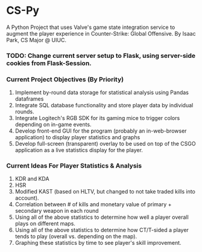 # CS-Py
A Python Project that uses Valve's game state integration service to augment the player experience in Counter-Strike: Global Offensive. By Isaac Park, CS Major @ UIUC.

### TODO: Change current server setup to Flask, using server-side cookies from Flask-Session.

### Current Project Objectives (By Priority)
1. Implement by-round data storage for statistical analysis using Pandas dataframes
2. Integrate SQL database functionality and store player data by individual rounds.
3. Integrate Logitech's RGB SDK for its gaming mice to trigger colors depending on in-game events.
4. Develop front-end GUI for the program (probably an in-web-browser application) to display player statistics and graphs
5. Develop full-screen (transparent) overlay to be used on top of the CSGO application as a live statistics display for the player.

### Current Ideas For Player Statistics & Analysis
1. KDR and KDA
2. HSR
3. Modified KAST (based on HLTV, but changed to not take traded kills into account).
4. Correlation between # of kills and monetary value of primary + secondary weapon in each round
5. Using all of the above statistics to determine how well a player overall plays on different maps.
6. Using all of the above statistics to determine how CT/T-sided a player tends to play (overall vs. depending on the map).
7. Graphing these statistics by time to see player's skill improvement. 

